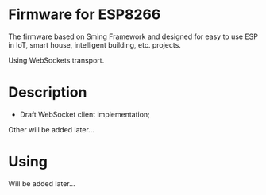 # Firmware for ESP8266
The firmware based on Sming Framework and designed for easy to use ESP in IoT, smart house, intelligent building, etc. projects.

Using WebSockets transport.

# Description

- Draft WebSocket client implementation;

Other will be added later...

# Using
Will be added later...